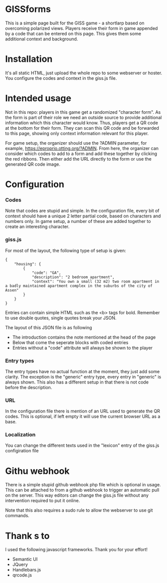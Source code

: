 # GISSforms
This is a simple page built for the GISS game - a shortlarp based on overcoming polarized views. Players receive their form in game appended by a code that can be entered on this page. This gives them some additional context and background. 

# Installation
It's all static HTML, just upload the whole repo to some webserver or hoster. You configure the codes and context in the giss.js file.

# Intended usage
Not in this repo: players in this game get a randomized "character form". As the form is part of their role we need an outside source to provide additional information which this character would know. Thus, players get a QR code at the bottom for their form. They can scan this QR code and be forwarded to this page, showing only context information relevant for this player. 

For game setup, the organizer should use the ?ADMIN parameter, for example, <https://eproprio.otting.org/?ADMIN>. From here, the organizer can consider which codes to add to a form and add these together by clicking the red ribbons. Then either add the URL directly to the form or use the generated QR code image. 
   
# Configuration
### Codes
Note that codes are stupid and simple. In the configuration file, every bit of context should have a unique 2 letter partial code, based on characters and numbers only. In game setup, a number of these are added together to create an interesting character. 

### giss.js
For most of the layout, the following type of setup is given:
```
{ 
    "housing": {
        {
            "code": "GA",
            "description": "2 bedroom apartment",
            "context": "You own a small (32 m2) two room apartment in a badly maintained apartment complex in the suburbs of the city of Assen"
        }
    }
} 
```
 
Entries can contain simple HTML such as the \<b\> tags for bold. Remember to use double quotes, single quotes break your JSON. 

The layout of this JSON file is as following
- The introduction contains the note mentioned at the head of the page
- Below that come the seperate blocks with coded entries
- Entries without a "code" attribute will always be shown to the player

### Entry types
The entry types have no actual function at the moment, they just add some clarity. The exception is the "generic" entry type, every entry in "generic" is always shown. This also has a different setup in that there is not code before the description.  

### URL
In the configuration file there is mention of an URL used to generate the QR codes. This is optional, if left empty it will use the current browser URL as a base.
  
### Localization
You can change the different texts used in the "lexicon" entry of the giss.js configiration file

# Githu webhook
There is a simple stupid github webhook php file which is optional in usage. This can be attached to from a github webhook to trigger an automatic pull on the server. This way editors can change the giss.js file without any intervention required to put it online. 

Note that this also requires a sudo rule to allow the webserver to use git commands. 

# Thank s to
I used the following javascript frameworks. Thank you for your effort! 
- Semantic UI
- JQuery
- Handlebars.js
- qrcode.js
 